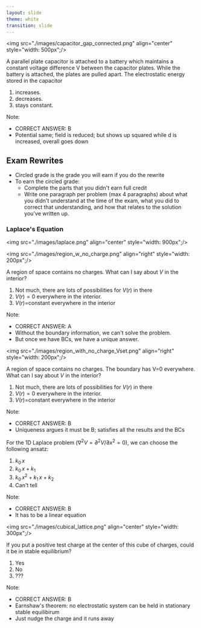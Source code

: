 ```yaml
---
layout: slide
theme: white
transition: slide
---
```


<section data-markdown>

<img src="./images/capacitor_gap_connected.png" align="center" style="width: 500px";/>


A parallel plate capacitor is attached to a battery which maintains a constant voltage difference V between the capacitor plates.  While the battery is attached, the plates are pulled apart. The electrostatic energy stored in the capacitor

1. increases.
2. decreases.
3. stays constant.

Note:
* CORRECT ANSWER: B
* Potential same; field is reduced; but shows up squared while d is increased, overall goes down
</section>

<section data-markdown>

## Exam Rewrites

* Circled grade is the grade you will earn if you do the rewrite
* To earn the circled grade:
  * Complete the parts that you didn't earn full credit
  * Write one paragraph per problem (max 4 paragraphs) about what you didn't understand at the time of the exam, what you did to correct that understanding, and how that relates to the solution you've written up.

</section>

<section data-markdown>

### Laplace's Equation

<img src="./images/laplace.png" align="center" style="width: 900px";/>


</section>

<section data-markdown>

<img src="./images/region_w_no_charge.png" align="right" style="width: 200px";/>


A region of space contains no charges. What can I say about $V$ in the interior?

1. Not much, there are lots of possibilities for $V(r)$ in there
2. $V(r)=0$ everywhere in the interior.
3. $V(r)=$constant everywhere in the interior

Note:
* CORRECT ANSWER: A
* Without the boundary information, we can't solve the problem.
* But once we have BCs, we have a unique answer.

</section>


<section data-markdown>

<img src="./images/region_with_no_charge_Vset.png" align="right" style="width: 200px";/>


A region of space contains no charges. The boundary has V=0 everywhere.
What can I say about $V$ in the interior?

1. Not much, there are lots of possibilities for $V(r)$ in there
2. $V(r)=0$ everywhere in the interior.
3. $V(r)=$constant everywhere in the interior

Note:
* CORRECT ANSWER: B
* Uniqueness argues it must be B; satisfies all the results and the BCs

</section>

<section data-markdown>

For the 1D Laplace problem ($\nabla^2 V = \partial^2 V/\partial x^2 = 0$), we can choose the following ansatz:

1. $k_0\,x$
2. $k_0\,x+k_1$
3. $k_0\,x^2+k_1\,x+k_2$
4. Can't tell

Note:
* CORRECT ANSWER: B
* It has to be a linear equation
</section>


<section data-markdown>

<img src="./images/cubical_lattice.png" align="center" style="width: 300px";/>


If you put a positive test charge at the center of this cube of charges, could it be in stable equilibrium?

1. Yes
2. No
3. ???

Note:
* CORRECT ANSWER: B
* Earnshaw's theorem: no electrostatic system can be held in stationary stable equilibirum
* Just nudge the charge and it runs away

</section>
